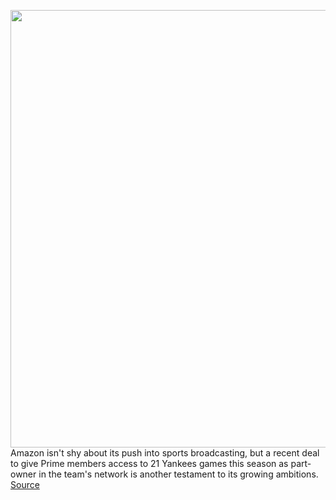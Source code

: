<img src='https://cdn.vox-cdn.com/thumbor/7E20s-xaQZl9nDsL0L5Qsjxxmqw=/0x0:3781x2521/1200x800/filters:focal(1589x959:2193x1563)/cdn.vox-cdn.com/uploads/chorus_image/image/66424818/1204493567.jpg.0.jpg' width='700px' /><br/>
Amazon isn't shy about its push into sports broadcasting, but a recent deal to give Prime members access to 21 Yankees games this season as part-owner in the team's network is another testament to its growing ambitions.
<a href='https://www.theverge.com/2020/3/3/21162997/amazon-prime-video-yankees-stream-games-youtube-tv-sinclair-dazn-espn'> Source <a/>